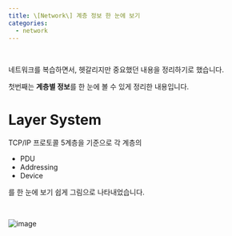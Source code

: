 ```yaml
---
title: \[Network\] 계층 정보 한 눈에 보기
categories:
  - network
---
```


<br>



네트워크를 복습하면서, 헷갈리지만 중요했던 내용을 정리하기로 했습니다.

첫번째는 **계층별 정보**를 한 눈에 볼 수 있게 정리한 내용입니다.

 

# Layer System

TCP/IP 프로토콜 5계층을 기준으로 각 계층의

- PDU
- Addressing
- Device

를 한 눈에 보기 쉽게 그림으로 나타내었습니다.



<br>

![image](https://user-images.githubusercontent.com/42775225/106547267-45563a00-6550-11eb-8aab-590dbcf30996.png)



<br><br><br><br><br><br>



